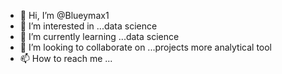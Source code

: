 - 👋 Hi, I’m @Blueymax1
- 👀 I’m interested in ...data science
- 🌱 I’m currently learning ...data science
- 💞️ I’m looking to collaborate on ...projects more analytical tool
- 📫 How to reach me ...

<!---
Blueymax1/Blueymax1 is a ✨ special ✨ repository because its `README.md` (this file) appears on your GitHub profile.
You can click the Preview link to take a look at your changes.
--->
